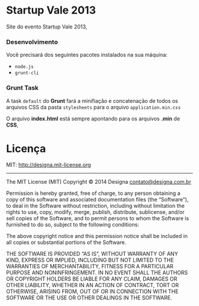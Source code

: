 # Startup Vale 2013

Site do evento Startup Vale 2013,

### Desenvolvimento

Você precisará dos seguintes pacotes instalados na sua máquina:

- `node.js`
- `grunt-cli`

### Grunt Task
A task `default` do **Grunt** fará a minifiação e concatenação de todos os arquivos CSS da pasta `stylesheets` para o arquivo `application.min.css`

O arquivo **index.html** está sempre apontando para os arquivos **.min** de **CSS**,

# Licença

MIT: http://designa.mit-license.org
***
The MIT License (MIT)
Copyright © 2014 Designa <contato@designa.com.br>

Permission is hereby granted, free of charge, to any person obtaining a copy
of this software and associated documentation files (the “Software”), to deal
in the Software without restriction, including without limitation the rights
to use, copy, modify, merge, publish, distribute, sublicense, and/or sell
copies of the Software, and to permit persons to whom the Software is
furnished to do so, subject to the following conditions:

The above copyright notice and this permission notice shall be included in
all copies or substantial portions of the Software.

THE SOFTWARE IS PROVIDED “AS IS”, WITHOUT WARRANTY OF ANY KIND, EXPRESS OR
IMPLIED, INCLUDING BUT NOT LIMITED TO THE WARRANTIES OF MERCHANTABILITY,
FITNESS FOR A PARTICULAR PURPOSE AND NONINFRINGEMENT. IN NO EVENT SHALL THE
AUTHORS OR COPYRIGHT HOLDERS BE LIABLE FOR ANY CLAIM, DAMAGES OR OTHER
LIABILITY, WHETHER IN AN ACTION OF CONTRACT, TORT OR OTHERWISE, ARISING FROM,
OUT OF OR IN CONNECTION WITH THE SOFTWARE OR THE USE OR OTHER DEALINGS IN
THE SOFTWARE.

